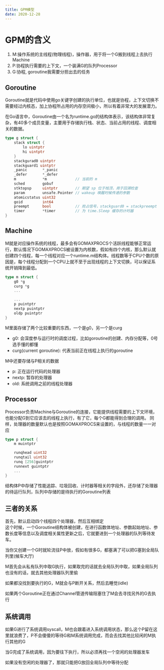 ```yaml
---
title: GPM模型
date: 2020-12-28 
---
```


# GPM的含义

1. M:操作系统的主线程(物理线程)，操作器，用于将一个G搬到线程上去执行Machine
2. P:协程执行需要的上下文，一个装满G的队列Processor
3. G:协程, goroutine我需要分担出去的任务


## Goroutine

Goroutine就是代码中使用go关键字创建的执行单位，也就是协程，上下文切换不需要经过内核态，加上协程所占用的内存空间极小，所以有着非常大的发展潜力。  


在Go语言中，Goroutine由一个名为runtime.go的结构体表示，该结构体非常复杂，有40多个成员变量，主要用于存储执行栈、状态、当前占用的线程、调度相关的数据。  


```go
type g struct {
    stack struct {
        lo uintptr
        hi uintptr
    }
    stackgurad0 uintptr
    stackguard1 uintptr
    _panic       *_panic
	_defer       *_defer
	m            *m				// 当前的 m
	sched        gobuf
	stktopsp     uintptr		// 期望 sp 位于栈顶，用于回溯检查
	param        unsafe.Pointer // wakeup 唤醒时候传递的参数
	atomicstatus uint32
	goid         int64
	preempt      bool       	// 抢占信号，stackguard0 = stackpreempt 的副本
	timer        *timer         // 为 time.Sleep 缓存的计时器
}
```


## Machine

M就是对应操作系统的线程，最多会有GOMAXPROCS个活跃线程能够正常运行，默认情况下GOMAXPROCS被设置为内核数，假如有四个内核，那么默认就创建四个线程，每一个线程对应一个runtime.m结构体。线程数等于CPU个数的原因是，每个线程分配到一个CPU上就不至于出现线程的上下文切换，可以保证系统开销降到最低。  

```go
type m struct {
    g0 *g
    curg *g
    ...

    ...
    p puintptr
    nextp puintptr
    oldp puintptr
}
```

M里面存储了两个比较重要的东西，一个是g0，另一个是curg  

+ g0: 会深度参与运行时的调度过程，比如goroutine的创建、内存分配等，0号选手懂的都懂
+ curg(current goroutine): 代表当前正在线程上执行的goroutine  

M中还要存储与P相关的数据

+ p: 正在运行代码的处理器
+ nextp: 暂存的处理器
+ old: 系统调用之前的线程处理器


## Processor
Processor负责Machine与Goroutine的连接，它能提供线程需要的上下文环境，也能分配G到它应该去的线程上执行，有了它，每个G都能得到合理的调用。
同样，处理器的数量默认也是按照GOMAXPROCS来设置的，与线程的数量一一对应


```go
type p struct {
    m muintptr

    runqhead uint32
    runqtail uint32
    runq [256]guintptr
    runnext guintptr
    ...
}
```

结构体P中存储了性能追踪、垃圾回收、计时器等相关的字段外，还存储了处理器的待运行队列，队列中存储的是待执行的Goroutine列表


## 三者的关系

首先，默认启动四个线程四个处理器，然后互相绑定  
这个时候，一个Goroutine结构体被创建，在进行函数体地址、参数起始地址、参数长度等信息以及调度相关属性更新之后，它就要进到一个处理器的队列等待发车。  

当你又创建一个G时就轮流往P中放，假如有很多G，都塞满了可以把G塞到全局队列里(候车大厅)  

M首先会从私有队列中取G执行，如果取完的话就去全局队列中取，如果全局队列也没有的话，就去其他处理器队列里偷

如果都没找到要执行的G，M就会与P断开关系，然后去睡觉(idle)  

如果两个Goroutine正在通过Channel管道传输阻塞住了M会去寻找另外的G去执行  

## 系统调用

如果G进行了系统调用syscall，M也会跟着进入系统调用状态，那么这个P留在这里就浪费了，P不会傻傻的等待G和M系统调用完成，而会去找其他比较闲的M执行其他的G  

当G完成了系统调用，因为要往下执行，所以必须再找一个空闲的处理器发车  

如果没有空闲的处理器了，那就只能把G放回全局队列中等待分配   













